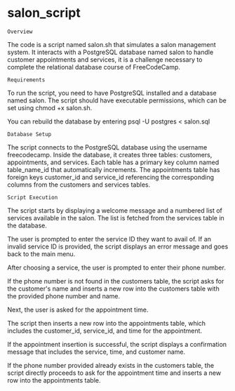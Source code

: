 # salon_script

    Overview
The code is a script named salon.sh that simulates a salon management system. It interacts with a PostgreSQL database named salon to handle customer appointments and services, it is a challenge necessary to complete the relational database course of FreeCodeCamp.

    Requirements
To run the script, you need to have PostgreSQL installed and a database named salon. The script should have executable permissions, which can be set using chmod +x salon.sh.

You can rebuild the database by entering psql -U postgres < salon.sql

    Database Setup
The script connects to the PostgreSQL database using the username freecodecamp. Inside the database, it creates three tables: customers, appointments, and services. Each table has a primary key column named table_name_id that automatically increments. The appointments table has foreign keys customer_id and service_id referencing the corresponding columns from the customers and services tables.

    Script Execution
The script starts by displaying a welcome message and a numbered list of services available in the salon. The list is fetched from the services table in the database.

The user is prompted to enter the service ID they want to avail of. If an invalid service ID is provided, the script displays an error message and goes back to the main menu.

After choosing a service, the user is prompted to enter their phone number.

If the phone number is not found in the customers table, the script asks for the customer's name and inserts a new row into the customers table with the provided phone number and name.

Next, the user is asked for the appointment time.

The script then inserts a new row into the appointments table, which includes the customer_id, service_id, and time for the appointment.

If the appointment insertion is successful, the script displays a confirmation message that includes the service, time, and customer name.

If the phone number provided already exists in the customers table, the script directly proceeds to ask for the appointment time and inserts a new row into the appointments table.
